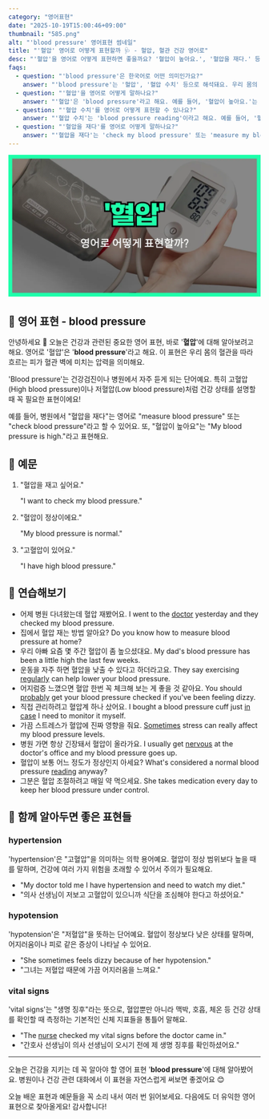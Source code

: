 ```yaml
---
category: "영어표현"
date: "2025-10-19T15:00:46+09:00"
thumbnail: "585.png"
alt: "'blood pressure' 영어표현 썸네일"
title: "'혈압' 영어로 어떻게 표현할까 🩺 - 혈압, 혈관 건강 영어로"
desc: "'혈압'을 영어로 어떻게 표현하면 좋을까요? '혈압이 높아요.', '혈압을 재다.' 등을 영어로 표현하는 법을 배워봅시다. 다양한 예문을 통해서 연습하고 본인의 표현으로 만들어 보세요."
faqs: 
  - question: "'blood pressure'은 한국어로 어떤 의미인가요?"
    answer: "'blood pressure'는 '혈압', '혈압 수치' 등으로 해석돼요. 우리 몸의 혈관을 흐르는 피가 벽에 미치는 압력을 말해요."
  - question: "'혈압'을 영어로 어떻게 말하나요?"
    answer: "'혈압'은 'blood pressure'라고 해요. 예를 들어, '혈압이 높아요.'는 'My blood pressure is high.'라고 표현해요."
  - question: "'혈압 수치'를 영어로 어떻게 표현할 수 있나요?"
    answer: "'혈압 수치'는 'blood pressure reading'이라고 해요. 예를 들어, '혈압 수치가 정상이에요.'는 'My blood pressure reading is normal.'이라고 말해요."
  - question: "'혈압을 재다'를 영어로 어떻게 말하나요?"
    answer: "'혈압을 재다'는 'check my blood pressure' 또는 'measure my blood pressure'라고 해요. 예를 들어, '병원에서 혈압을 쟀어요.'는 'I had my blood pressure checked at the hospital.'이라고 해요."
---
```


!['blood pressure' 영어표현](./585.png)

## 🌟 영어 표현 - blood pressure

안녕하세요 👋 오늘은 건강과 관련된 중요한 영어 표현, 바로 '**혈압**'에 대해 알아보려고 해요. 영어로 '혈압'은 '**blood pressure**'라고 해요. 이 표현은 우리 몸의 혈관을 따라 흐르는 피가 혈관 벽에 미치는 압력을 의미해요.

'Blood pressure'는 건강검진이나 병원에서 자주 듣게 되는 단어예요. 특히 고혈압(High blood pressure)이나 저혈압(Low blood pressure)처럼 건강 상태를 설명할 때 꼭 필요한 표현이에요!

예를 들어, 병원에서 "혈압을 재다"는 영어로 "measure blood pressure" 또는 "check blood pressure"라고 할 수 있어요. 또, "혈압이 높아요"는 "My blood pressure is high."라고 표현해요.

## 📖 예문

1. "혈압을 재고 싶어요."

   "I want to check my blood pressure."

2. "혈압이 정상이에요."

   "My blood pressure is normal."

3. "고혈압이 있어요."

   "I have high blood pressure."



## 💬 연습해보기

<ul data-interactive-list>

  <li data-interactive-item>
    <span data-toggler>어제 병원 다녀왔는데 혈압 재봤어요.</span>
    <span data-answer>I went to the <a href="/blog/in-english/563.doctor/">doctor</a> yesterday and they checked my blood pressure.</span>
  </li>

  <li data-interactive-item>
    <span data-toggler>집에서 혈압 재는 방법 알아요?</span>
    <span data-answer>Do you know how to measure blood pressure at home?</span>
  </li>

  <li data-interactive-item>
    <span data-toggler>우리 아빠 요즘 몇 주간 혈압이 좀 높으셨대요.</span>
    <span data-answer>My dad's blood pressure has been a little high the last few weeks.</span>
  </li>

  <li data-interactive-item>
    <span data-toggler>운동을 자주 하면 혈압을 낮출 수 있다고 하더라고요.</span>
    <span data-answer>They say exercising <a href="/blog/in-english/252.regularly/">regularly</a> can help lower your blood pressure.</span>
  </li>

  <li data-interactive-item>
    <span data-toggler>어지럼증 느꼈으면 혈압 한번 꼭 체크해 보는 게 좋을 것 같아요.</span>
    <span data-answer>You should <a href="/blog/in-english/281.probably/">probably</a> get your blood pressure checked if you've been feeling dizzy.</span>
  </li>

  <li data-interactive-item>
    <span data-toggler>직접 관리하려고 혈압계 하나 샀어요.</span>
    <span data-answer>I bought a blood pressure cuff just <a href="/blog/in-english/253.in-case/">in case</a> I need to monitor it myself.</span>
  </li>

  <li data-interactive-item>
    <span data-toggler>가끔 스트레스가 혈압에 진짜 영향을 줘요.</span>
    <span data-answer><a href="/blog/in-english/270.sometimes/">Sometimes</a> stress can really affect my blood pressure levels.</span>
  </li>

  <li data-interactive-item>
    <span data-toggler>병원 가면 항상 긴장돼서 혈압이 올라가요.</span>
    <span data-answer>I usually get <a href="/blog/in-english/115.nervous/">nervous</a> at the doctor's office and my blood pressure goes up.</span>
  </li>

  <li data-interactive-item>
    <span data-toggler>혈압이 보통 어느 정도가 정상인지 아세요?</span>
    <span data-answer>What's considered a normal blood pressure <a href="/blog/in-english/436.read/">reading</a> anyway?</span>
  </li>

  <li data-interactive-item>
    <span data-toggler>그분은 혈압 조절하려고 매일 약 먹으세요.</span>
    <span data-answer>She takes medication every day to keep her blood pressure under control.</span>
  </li>

</ul>

## 🤝 함께 알아두면 좋은 표현들

### hypertension

'hypertension'은 "고혈압"을 의미하는 의학 용어예요. 혈압이 정상 범위보다 높을 때를 말하며, 건강에 여러 가지 위험을 초래할 수 있어서 주의가 필요해요.

- "My doctor told me I have hypertension and need to watch my diet."
- "의사 선생님이 저보고 고혈압이 있으니까 식단을 조심해야 한다고 하셨어요."

### hypotension

'hypotension'은 "저혈압"을 뜻하는 단어예요. 혈압이 정상보다 낮은 상태를 말하며, 어지러움이나 피로 같은 증상이 나타날 수 있어요.

- "She sometimes feels dizzy because of her hypotension."
- "그녀는 저혈압 때문에 가끔 어지러움을 느껴요."

### vital signs

'vital signs'는 "생명 징후"라는 뜻으로, 혈압뿐만 아니라 맥박, 호흡, 체온 등 건강 상태를 확인할 때 측정하는 기본적인 신체 지표들을 통틀어 말해요.

- "The [nurse](/blog/in-english/564.nurse/) checked my vital signs before the doctor came in."
- "간호사 선생님이 의사 선생님이 오시기 전에 제 생명 징후를 확인하셨어요."

---

오늘은 건강을 지키는 데 꼭 알아야 할 영어 표현 '**blood pressure**'에 대해 알아봤어요. 병원이나 건강 관련 대화에서 이 표현을 자연스럽게 써보면 좋겠어요 😊

오늘 배운 표현과 예문들을 꼭 소리 내서 여러 번 읽어보세요. 다음에도 더 유익한 영어 표현으로 찾아올게요! 감사합니다!

